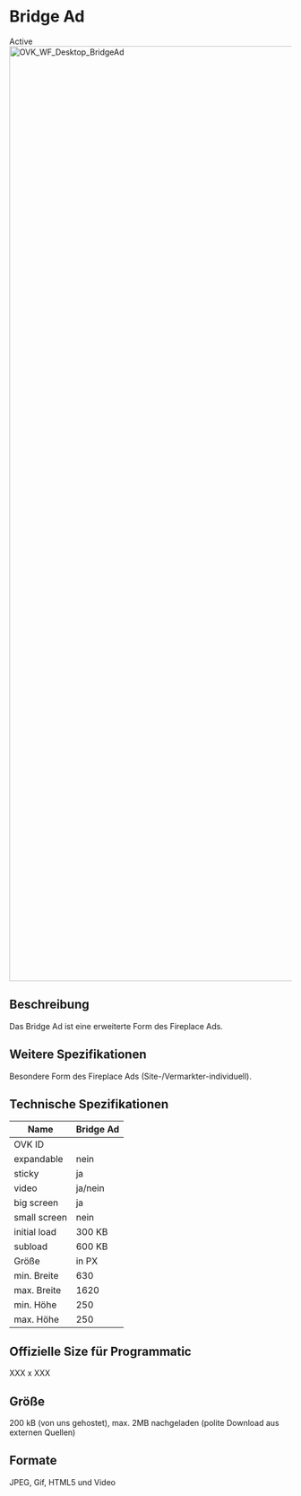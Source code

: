 # Bridge Ad
<span class="badge badge--success">Active</span>
<img width="2500" height="1667" alt="OVK_WF_Desktop_BridgeAd" src="https://github.com/user-attachments/assets/a130e646-363f-4d52-95b4-e8b1f900a09b" />


## Beschreibung
Das Bridge Ad ist eine erweiterte Form des Fireplace Ads.

## Weitere Spezifikationen
Besondere Form des Fireplace Ads (Site-/Vermarkter-individuell).

## Technische Spezifikationen

| Name           | Bridge Ad    |
|----------------|--------------|
| OVK ID         |              |
| expandable     | nein         |
| sticky         | ja           |
| video          | ja/nein      |
| big screen     | ja           |
| small screen   | nein         |
| initial load   | 300 KB       |
| subload        | 600 KB       |
| Größe          | in PX        |
| min. Breite    | 630          |
| max. Breite    | 1620         |
| min. Höhe      | 250          |
| max. Höhe      | 250          |

## Offizielle Size für Programmatic
XXX x XXX

## Größe
200 kB (von uns gehostet), max. 2MB nachgeladen (polite Download aus externen Quellen)

## Formate
JPEG, Gif, HTML5 und Video
